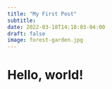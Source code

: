 ```yaml
---
title: "My First Post"
subtitle:
date: 2022-03-18T14:18:03-04:00
draft: false
image: forest-garden.jpg
---
```


# Hello, world!
